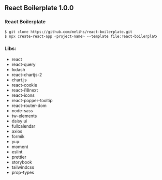 ## React  Boilerplate 1.0.0

### React Boilerplate

``` bash
$ git clone https://github.com/melihs/react-boilerplate.git
$ npx create-react-app <project-name> --template file:react-boilerplate
```

### Libs:

- react
- react-query
- lodash
- react-chartjs-2
- chart.js
- react-cookie
- react-i18next
- react-icons
- react-popper-tooltip
- react-router-dom
- node-sass
- tw-elements
- daisy ui
- fullcalendar
- axios
- formik
- yup
- moment
- eslint
- prettier
- storybook
- tailwindcss
- prop-types
